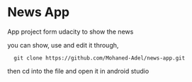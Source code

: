 # News App

App project form udacity to show the news

you can show, use and edit it through,

```
  git clone https://github.com/Mohaned-Adel/news-app.git
```

then cd into the file and open it in android studio
